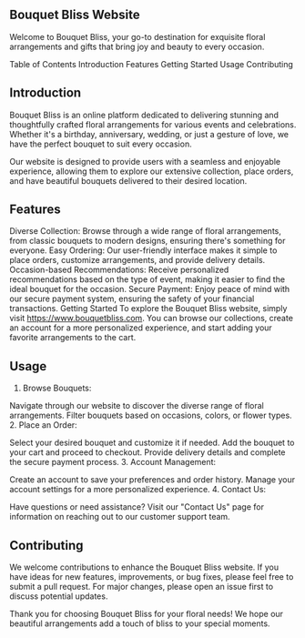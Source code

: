 ## Bouquet Bliss Website
Welcome to Bouquet Bliss, your go-to destination for exquisite floral arrangements and gifts that bring joy and beauty to every occasion.

Table of Contents
Introduction
Features
Getting Started
Usage
Contributing

## Introduction
Bouquet Bliss is an online platform dedicated to delivering stunning and thoughtfully crafted floral arrangements for various events and celebrations. Whether it's a birthday, anniversary, wedding, or just a gesture of love, we have the perfect bouquet to suit every occasion.

Our website is designed to provide users with a seamless and enjoyable experience, allowing them to explore our extensive collection, place orders, and have beautiful bouquets delivered to their desired location.

## Features
Diverse Collection: Browse through a wide range of floral arrangements, from classic bouquets to modern designs, ensuring there's something for everyone.
Easy Ordering: Our user-friendly interface makes it simple to place orders, customize arrangements, and provide delivery details.
Occasion-based Recommendations: Receive personalized recommendations based on the type of event, making it easier to find the ideal bouquet for the occasion.
Secure Payment: Enjoy peace of mind with our secure payment system, ensuring the safety of your financial transactions.
Getting Started
To explore the Bouquet Bliss website, simply visit https://www.bouquetbliss.com. You can browse our collections, create an account for a more personalized experience, and start adding your favorite arrangements to the cart.

## Usage
1. Browse Bouquets:

Navigate through our website to discover the diverse range of floral arrangements.
Filter bouquets based on occasions, colors, or flower types.
2. Place an Order:

Select your desired bouquet and customize it if needed.
Add the bouquet to your cart and proceed to checkout.
Provide delivery details and complete the secure payment process.
3. Account Management:

Create an account to save your preferences and order history.
Manage your account settings for a more personalized experience.
4. Contact Us:

Have questions or need assistance? Visit our "Contact Us" page for information on reaching out to our customer support team.

## Contributing
We welcome contributions to enhance the Bouquet Bliss website. If you have ideas for new features, improvements, or bug fixes, please feel free to submit a pull request. For major changes, please open an issue first to discuss potential updates.

Thank you for choosing Bouquet Bliss for your floral needs! We hope our beautiful arrangements add a touch of bliss to your special moments.
